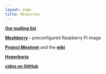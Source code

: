 ```yaml
---
layout: page
title: Resources
---
```


__[Our mailing list](https://lists.projectmeshnet.org/cgi-bin/mailman/listinfo/nyc)__

__[Meshberry](/meshberry) -__ preconfigured Raspberry Pi image

__[Project Meshnet](https://projectmeshnet.org/)__ and the __[wiki](https://wiki.projectmeshnet.org/Main_Page)__

__[Hyperboria](http://hyperboria.net/)__

__[cjdns on GitHub](https://github.com/cjdelisle/cjdns)__

